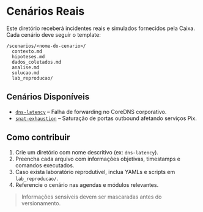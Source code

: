 # Cenários Reais

Este diretório receberá incidentes reais e simulados fornecidos pela Caixa. Cada cenário deve seguir o template:

```
/scenarios/<nome-do-cenario>/
  contexto.md
  hipoteses.md
  dados_coletados.md
  analise.md
  solucao.md
  lab_reproducao/
```

## Cenários Disponíveis
- [`dns-latency`](dns-latency) – Falha de forwarding no CoreDNS corporativo.
- [`snat-exhaustion`](snat-exhaustion) – Saturação de portas outbound afetando serviços Pix.

## Como contribuir
1. Crie um diretório com nome descritivo (ex: `dns-latency`).
2. Preencha cada arquivo com informações objetivas, timestamps e comandos executados.
3. Caso exista laboratório reprodutível, inclua YAMLs e scripts em `lab_reproducao/`.
4. Referencie o cenário nas agendas e módulos relevantes.

> Informações sensíveis devem ser mascaradas antes do versionamento.

